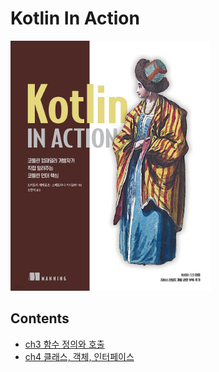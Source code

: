 # Kotlin In Action

<img src="book-contents/assets/book-cover.jpeg" witdh=300 height=400>

## Contents

* [ch3 함수 정의와 호출](ch3)
* [ch4 클래스, 객체, 인터페이스](ch4)
